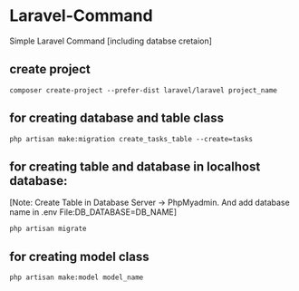 # Laravel-Command
Simple Laravel Command [including databse cretaion]

create project
----------------
    composer create-project --prefer-dist laravel/laravel project_name

for creating database and table class
----------------------------------------
    php artisan make:migration create_tasks_table --create=tasks

for creating table and database in localhost database:
-------------------------------------------------------
[Note: Create Table in Database Server -> PhpMyadmin. And add database name in .env File:DB_DATABASE=DB_NAME]

    php artisan migrate

for creating model class
-------------------------
    php artisan make:model model_name
